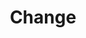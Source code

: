 ---
title: Change
layout: tag
author_profile: false
taxonomy: Defense Evasion
permalink: /detections/change
sidebar:
  nav: "detections"
---